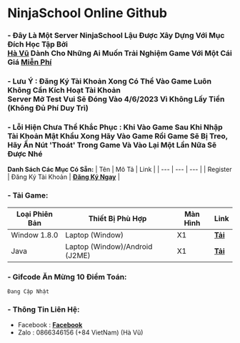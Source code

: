 # **NinjaSchool Online Github**<br>
### - Đây Là Một Server NinjaSchool Lậu Được Xây Dựng Với Mục Đích Học Tập Bởi<br>**[Hà Vũ](https://www.facebook.com/blocked.id.havu)** Dành Cho Những Ai Muốn Trải Nghiệm Game Với Một Cái Giá [Miễn Phí](https://vi.wikipedia.org/wiki/Mi%E1%BB%85n_ph%C3%AD#:~:text=Mi%E1%BB%85n%20ph%C3%AD%20l%C3%A0%20m%E1%BB%99t%20t%C3%ADnh,Truy%E1%BB%81n%20h%C3%ACnh%20mi%E1%BB%85n%20ph%C3%AD)<br>
### **- Lưu Ý : Đăng Ký Tài Khoản Xong Có Thể Vào Game Luôn Không Cần Kích Hoạt Tài Khoản<br>Server Mở Test Vui Sẽ Đóng Vào 4/6/2023 Vì Không Lấy Tiền (Không Đủ Phí Duy Trì)**
### **- Lỗi Hiện Chưa Thể Khắc Phục : Khi Vào Game Sau Khi Nhập Tài Khoản Mật Khẩu Xong Hãy Vào Game Rồi Game Sẽ Bị Treo, Hãy Ấn Nút 'Thoát' Trong Game Và Vào Lại Một Lần Nữa Sẽ Được Nhé**
**Danh Sách Các Mục Có Sẵn:**
| Tên | Mô Tả | Link |
| --- | --- | --- |
| Register | Đăng Ký Tài Khoản | **[Đăng Ký Ngay](http://103.180.148.134/reg.php)** |
### **- Tải Game:**
| Loại Phiên Bản | Thiết Bị Phù Hợp | Màn Hình | Link |
| --- | --- | --- | --- |
| Window 1.8.0 | Laptop (Window) | X1 |**[Tải](https://drive.google.com/file/d/1ErmznVfnRs_yAt9_0U2kbdH0AexXBWBe/view?usp=share_link)** |
| Java | Laptop (Window)/Android (J2ME)| X1 | **[Tải](https://drive.google.com/file/d/1wxCXhI3e1hoguy4oaERZctQ47pjTtL8a/view?usp=share_link)** |
### - Gifcode Ăn Mừng 10 Điểm Toán:
```
Đang Cập Nhật
```
### - Thông Tin Liên Hệ:
- Facebook : **[Facebook](https://www.facebook.com/blocked.id.havu)**
- Zalo : 0866346156 (+84 VietNam) (Hà Vũ)
